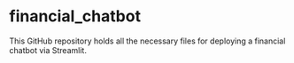 # financial_chatbot
This GitHub repository holds all the necessary files for deploying a financial chatbot via Streamlit.
